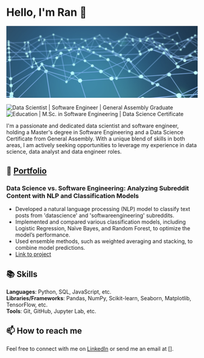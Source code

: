 # Hello, I'm Ran 👋
<img src="https://github.com/blueran21/blueran21/blob/main/front.png">

![Data Scientist | Software Engineer | General Assembly Graduate](https://img.shields.io/badge/Data%20Scientist-Software%20Engineer-blue)
![Education | M.Sc. in Software Engineering | Data Science Certificate](https://img.shields.io/badge/Education-M.Sc.%20in%20Software%20Engineering%20|%20Data%20Science%20Certificate-blueviolet)

I'm a passionate and dedicated data scientist and software engineer, holding a Master's degree in Software Engineering and a Data Science Certificate from General Assembly. With a unique blend of skills in both areas, I am actively seeking opportunities to leverage my experience in data science, data analyst and data engineer roles.

## 🌱 [Portfolio]()

### Data Science vs. Software Engineering: Analyzing Subreddit Content with NLP and Classification Models
- Developed a natural language processing (NLP) model to classify text posts from 'datascience' and 'softwareengineering' subreddits.
- Implemented and compared various classification models, including Logistic Regression, Naïve Bayes, and Random Forest, to optimize the model’s performance.
- Used ensemble methods, such as weighted averaging and stacking, to combine model predictions.
- [Link to project](#)

<!-- Add more projects as needed -->

## 📚 Skills

**Languages**: Python, SQL, JavaScript, etc.  
**Libraries/Frameworks**: Pandas, NumPy, Scikit-learn, Seaborn, Matplotlib, TensorFlow, etc.  
**Tools**: Git, GitHub, Jupyter Lab, etc.

## 📫 How to reach me

Feel free to connect with me on [LinkedIn](https://github.com/blueran21) or send me an email at [].



<!--
**blueran21/blueran21** is a ✨ _special_ ✨ repository because its `README.md` (this file) appears on your GitHub profile.

Here are some ideas to get you started:

- 🔭 I’m currently working on ...
- 🌱 I’m currently learning ...
- 👯 I’m looking to collaborate on ...
- 🤔 I’m looking for help with ...
- 💬 Ask me about ...
- 📫 How to reach me: ...
- 😄 Pronouns: ...
- ⚡ Fun fact: ...
-->
